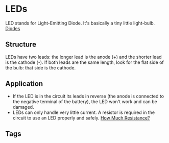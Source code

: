 # LEDs 

LED stands for Light-Emitting Diode. It's basically a tiny little light-bulb. [Diodes](../202305080356)

## Structure
LEDs have two leads: the longer lead is the anode (+) and the shorter lead is the cathode (-). If both leads are the same length, look for the flat side of the bulb: that side is the cathode.  

## Application
* If the LED is in the circuit its leads in reverse (the anode is connected to the negative terminal of the battery), the LED won't work and can be damaged.  
* LEDs can only handle very little current. A resistor is required in the circuit to use an LED properly and safely. [How Much Resistance?](../202305072106)

## Tags
